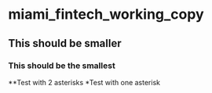 # miami_fintech_working_copy
## This should be smaller
### This should be the smallest
**Test with 2 asterisks
*Test with one asterisk
